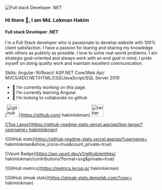 ![Full stack Developer .NET](https://arturssmirnovs.github.io/github-profile-readme-generator/images/banner.png)
### Hi there 👋, I am Md. Lokman Hakim
#### Full stack Developer .NET


I'm a Full Stack developer who is passionate to develop website with 100% client satisfaction. I have a passion for learing and sharing my knowledge with others as publicly as possible.  I love to solve real-world problems. I am strategis goal-oriented and always work with an end goal in mind. I pride myself on doing quality work and maintain excellent communication.

Skills: Angular-16/React/ ASP.NET Core/Web Api/ MVC5/ADO.NET/HTML/CSS/JavaScript/SQL Server 2019

- 🔭 I’m currently working on this page. 
- 🌱 I’m currently learning Angular 
- 👯 I’m looking to collaborate on github 


[<img src='https://cdn.jsdelivr.net/npm/simple-icons@3.0.1/icons/github.svg' alt='github' height='40'>](https://github.com/ hakimlokman)  [<img src='https://cdn.jsdelivr.net/npm/simple-icons@3.0.1/icons/twitter.svg' alt='twitter' height='40'>](https://twitter.com/@Lokman__hakim76)  

[![Top Langs](https://github-readme-stats.vercel.app/api/top-langs/?username= hakimlokman)](https://github.com/anuraghazra/github-readme-stats)

![GitHub stats](https://github-readme-stats.vercel.app/api?username= hakimlokman&show_icons=true&count_private=true)  

![Vaunt Badge](https://api.vaunt.dev/v1/github/entities/ hakimlokman/contributions?format=svg&private=true)  

![GitHub metrics](https://metrics.lecoq.io/ hakimlokman)  

![GitHub streak stats](https://streak-stats.demolab.com/?user= hakimlokman)  


